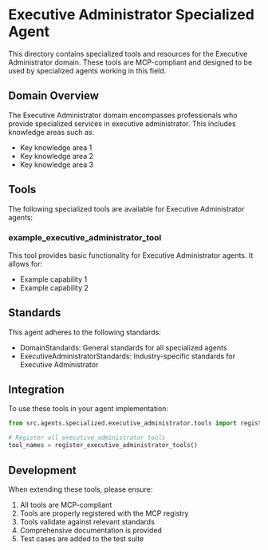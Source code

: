 # Executive Administrator Specialized Agent

This directory contains specialized tools and resources for the Executive Administrator domain. These tools are MCP-compliant and designed to be used by specialized agents working in this field.

## Domain Overview

The Executive Administrator domain encompasses professionals who provide specialized services in executive administrator. This includes knowledge areas such as:

- Key knowledge area 1
- Key knowledge area 2
- Key knowledge area 3

## Tools

The following specialized tools are available for Executive Administrator agents:

### example_executive_administrator_tool

This tool provides basic functionality for Executive Administrator agents. It allows for:

- Example capability 1
- Example capability 2

## Standards

This agent adheres to the following standards:

- DomainStandards: General standards for all specialized agents
- ExecutiveAdministratorStandards: Industry-specific standards for Executive Administrator

## Integration

To use these tools in your agent implementation:

```python
from src.agents.specialized.executive_administrator.tools import register_executive_administrator_tools

# Register all executive_administrator tools
tool_names = register_executive_administrator_tools()
```

## Development

When extending these tools, please ensure:

1. All tools are MCP-compliant
2. Tools are properly registered with the MCP registry
3. Tools validate against relevant standards
4. Comprehensive documentation is provided
5. Test cases are added to the test suite
